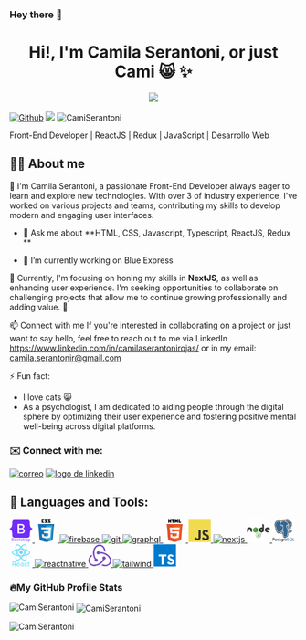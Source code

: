 ### Hey there 👋

<h1 align="center">Hi!, I'm Camila Serantoni, or just Cami 😸 ✨</h1>
<p align="center">
  <a href="https://github.com/DenverCoder1/readme-typing-svg">
    <img src="https://readme-typing-svg.demolab.com/?lines=Front end%20web%20developer;%203%20years%20of%20coding%20experience;Always%20learning%20new%20things&font=Fira%20Code&center=true&width=440&height=45&color=f75c7e&vCenter=true&pause=1000&size=22" /></a>
</p>

[![Github](https://img.shields.io/github/followers/CamiSerantoni?label=Follow&style=social)](https://github.com/CamiSerantoni)
![](https://visitor-badge.laobi.icu/badge?page_id=CamiSerantoni.CamiSerantoni)
<img src="https://komarev.com/ghpvc/?username=CamiSerantoni&label=Profile%20views&color=0e75b6&style=flat" alt="CamiSerantoni" />

Front-End Developer | ReactJS | Redux | JavaScript | Desarrollo Web

<h2 align="left">👩‍💻 About me</h2>

 👋 I'm Camila Serantoni, a passionate Front-End Developer always eager to learn and explore new technologies. With over 3 of industry experience,
I've worked on various projects and teams, contributing my skills to develop modern and engaging user interfaces.

- 💬 Ask me about **HTML, CSS, Javascript, Typescript,  ReactJS, Redux **

- 🔭 I’m currently working on Blue Express 

🌱  Currently, I'm focusing on honing my skills in  **NextJS**, as well as enhancing user experience. 
 I'm seeking opportunities to collaborate on challenging projects that allow me to continue growing professionally and adding value. 💞️

📫 Connect with me
If you're interested in collaborating on a project or just want to say hello, feel free to reach out to me via LinkedIn  https://www.linkedin.com/in/camilaserantonirojas/ or in my email: camila.serantonir@gmail.com


⚡ Fun fact: 
- I love cats 😸
- As a psychologist, I am dedicated to aiding people through the digital sphere by optimizing their user experience
   and fostering positive mental well-being across digital platforms.

<h3 align="left">✉️ Connect with me:</h3>
<p align="left">
<a href="mailto:camila.serantonir@gmail.com"> <img src="https://cdn-icons-png.flaticon.com/512/726/726623.png" alt="correo" width="30" height="30" style="vertical-align:top"></a> 
<a href="https://www.linkedin.com/in/camilaserantonirojas/" target="_blank"><img  src="https://raw.githubusercontent.com/rahuldkjain/github-profile-readme-generator/master/src/images/icons/Social/linked-in-alt.svg" alt="logo de linkedin" height="30" width="30" /></a>

</p>

## 🧰 Languages and Tools:

<p align="left">  <a href="https://getbootstrap.com" target="_blank" rel="noreferrer"> <img src="https://raw.githubusercontent.com/devicons/devicon/master/icons/bootstrap/bootstrap-plain-wordmark.svg" alt="bootstrap" width="40" height="40"/> </a> <a href="https://www.w3schools.com/css/" target="_blank" rel="noreferrer"> <img src="https://raw.githubusercontent.com/devicons/devicon/master/icons/css3/css3-original-wordmark.svg" alt="css3" width="40" height="40"/> </a>  <a href="https://firebase.google.com/" target="_blank" rel="noreferrer"> <img src="https://www.vectorlogo.zone/logos/firebase/firebase-icon.svg" alt="firebase" width="40" height="40"/> </a> <a href="https://git-scm.com/" target="_blank" rel="noreferrer"> <img src="https://www.vectorlogo.zone/logos/git-scm/git-scm-icon.svg" alt="git" width="40" height="40"/> </a> <a href="https://graphql.org" target="_blank" rel="noreferrer"> <img src="https://www.vectorlogo.zone/logos/graphql/graphql-icon.svg" alt="graphql" width="40" height="40"/> </a> <a href="https://www.w3.org/html/" target="_blank" rel="noreferrer"> <img src="https://raw.githubusercontent.com/devicons/devicon/master/icons/html5/html5-original-wordmark.svg" alt="html5" width="40" height="40"/> </a> <a href="https://developer.mozilla.org/en-US/docs/Web/JavaScript" target="_blank" rel="noreferrer"> <img src="https://raw.githubusercontent.com/devicons/devicon/master/icons/javascript/javascript-original.svg" alt="javascript" width="40" height="40"/> </a>  <a href="https://nextjs.org/" target="_blank" rel="noreferrer"> <img src="https://cdn.worldvectorlogo.com/logos/nextjs-2.svg" alt="nextjs" width="40" height="40"/> </a> <a href="https://nodejs.org" target="_blank" rel="noreferrer"> <img src="https://raw.githubusercontent.com/devicons/devicon/master/icons/nodejs/nodejs-original-wordmark.svg" alt="nodejs" width="40" height="40"/> </a> <a href="https://www.postgresql.org" target="_blank" rel="noreferrer"> <img src="https://raw.githubusercontent.com/devicons/devicon/master/icons/postgresql/postgresql-original-wordmark.svg" alt="postgresql" width="40" height="40"/> </a>  <a href="https://reactjs.org/" target="_blank" rel="noreferrer"> <img src="https://raw.githubusercontent.com/devicons/devicon/master/icons/react/react-original-wordmark.svg" alt="react" width="40" height="40"/> </a> <a href="https://reactnative.dev/" target="_blank" rel="noreferrer"> <img src="https://reactnative.dev/img/header_logo.svg" alt="reactnative" width="40" height="40"/> </a> <a href="https://redux.js.org" target="_blank" rel="noreferrer"> <img src="https://raw.githubusercontent.com/devicons/devicon/master/icons/redux/redux-original.svg" alt="redux" width="40" height="40"/> </a> <a href="https://tailwindcss.com/" target="_blank" rel="noreferrer"> <img src="https://www.vectorlogo.zone/logos/tailwindcss/tailwindcss-icon.svg" alt="tailwind" width="40" height="40"/> </a> <a href="https://www.typescriptlang.org/" target="_blank" rel="noreferrer"> <img src="https://raw.githubusercontent.com/devicons/devicon/master/icons/typescript/typescript-original.svg" alt="typescript" width="40" height="40"/> </a> </p>


 <h3>🔥My GitHub Profile Stats</h3>
<p><img align="left" src="https://github-readme-stats.vercel.app/api/top-langs?username=CamiSerantoni&theme=radical&show_icons=true&locale=en&layout=compact" alt="CamiSerantoni" /></p>
<p>&nbsp;<img align="center" src="https://github-readme-stats.vercel.app/api?username=CamiSerantoni&theme=radical&show_icons=true&locale=en" alt="CamiSerantoni" /></p>

<p><img align="center" src="https://github-readme-streak-stats.herokuapp.com/?user=CamiSerantoni&theme=radical" alt="CamiSerantoni" /></p>
